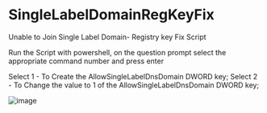 # SingleLabelDomainRegKeyFix
Unable to Join Single Label Domain- Registry key Fix Script

Run the Script with powershell, on the question prompt select the appropriate command number and press enter

Select 1 - To Create the AllowSingleLabelDnsDomain DWORD key;
Select 2 - To Change the value to 1 of the AllowSingleLabelDnsDomain DWORD key;

![image](https://user-images.githubusercontent.com/65204241/186684290-aad80904-86be-4235-9a6d-1650cd52544c.png)
